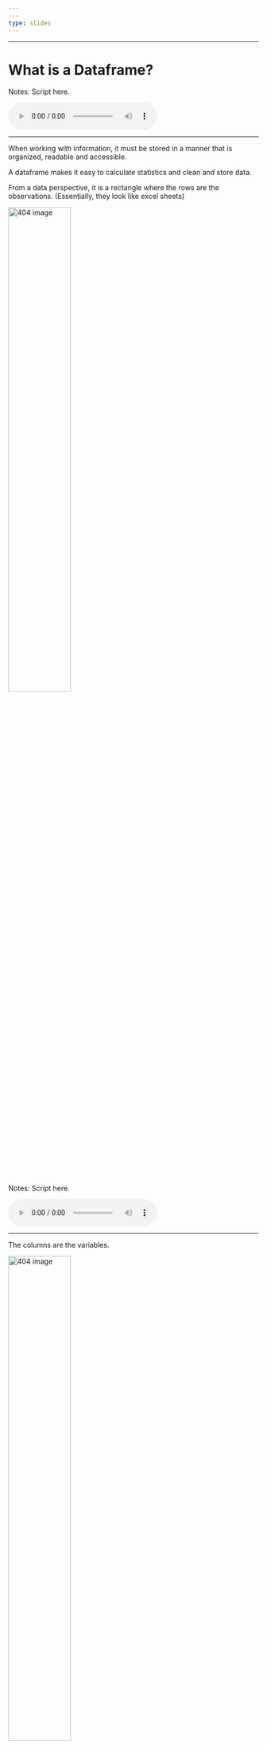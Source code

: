 ```yaml
---
---
type: slides
---
```

---

# What is a Dataframe?

Notes: Script here.

<html>

<audio controls >

<source src="placeholder_audio.mp3" />

</audio>

</html>

---

When working with information, it must be stored in a manner that is
organized, readable and accessible.

A dataframe makes it easy to calculate statistics and clean and store
data.

From a data perspective, it is a rectangle where the rows are the
observations. (Essentially, they look like excel sheets)

<img src='module1/df_obs.png' width="50%" alt="404 image"/>

Notes: Script here.

<html>

<audio controls >

<source src="placeholder_audio.mp3" />

</audio>

</html>

---

The columns are the variables.

<img src='module1/df_var.png' width="50%" alt="404 image"/>

Notes: Script here.

<html>

<audio controls >

<source src="placeholder_audio.mp3" />

</audio>

</html>

---

# Enter Pandas

<img src='module1/pandas.gif' width="50%" alt="404 image"/>

Notes: Script here.

<html>

<audio controls >

<source src="placeholder_audio.mp3" />

</audio>

</html>

---

## Importing Pandas

To analyze dataframes, we need to make sure that we import something
called `pandas`. This will help us store and manipulate dataframes.

Before we start writing any valuable code, we need to import pandas.

``` python
import pandas as pd
```

Notes: Script here.

<html>

<audio controls >

<source src="placeholder_audio.mp3" />

</audio>

</html>

---

## Reading in Data

Next we can bring in our data named `candybars` which is stored as a
`.csv` with the following code:

``` python
df = pd.read_csv('candybars.csv', index_col =0)
```

let’s break this up:

`pd`: this is the short form for pandas, which we are using to
manipulate our dataframes.  
`read_csv()`: The tool that does the job and, in this case, it is
reading in the `csv` file named `candybars.csv`.  
`df`: The dataframe is now saved as an object called `df`

In these slides you can differentiate between what we typed in (our
code) in light gray and the output of this will be coloured in a dark
grey background.

You can see what the object `df` looks like on the next slide.

Notes: Script
    here.

<html>

<audio controls >

<source src="placeholder_audio.mp3" />

</audio>

</html>

---

``` python
df
```

```out
                           weight  chocolate  ...  multi  available_canada_america
name                                          ...                                 
Coffee Crisp                   50          1  ...      0                    Canada
Butterfinger                  184          1  ...      0                   America
Skor                           39          1  ...      0                      Both
Smarties                       45          1  ...      1                    Canada
Twix                           58          1  ...      1                      Both
Reeses Peanutbutter Cups       43          1  ...      1                      Both
3 Musketeers                   54          1  ...      0                   America
Kinder Surprise                20          1  ...      0                    Canada
M & M                          48          1  ...      1                      Both
Glosettes                      50          1  ...      1                    Canada
KitKat                         45          1  ...      1                      Both
Babe Ruth                      60          1  ...      0                   America
Caramilk                       52          1  ...      0                    Canada
Aero                           42          1  ...      0                    Canada
Mars                           51          1  ...      0                      Both
Payday                         52          0  ...      0                   America
Snickers                       48          1  ...      0                      Both
Crunchie                       26          1  ...      0                    Canada
Wonderbar                      58          1  ...      0                    Canada
100 Grand                      43          1  ...      0                   America
Take 5                         43          1  ...      0                   America
Whatchamacallits               45          1  ...      0                   America
Almond Joy                     46          1  ...      0                   America
Oh Henry                       51          1  ...      0                      Both
Cookies and Cream              43          0  ...      0                      Both

[25 rows x 10 columns]
```

Notes: Script here.

<html>

<audio controls >

<source src="placeholder_audio.mp3" />

</audio>

</html>

---

From this dataframe, we can see that there are 25 different candy bars
and 10 columns. We can obtain the names of the columns using this code:

``` python
df.columns
```

```out
Index(['weight', 'chocolate', 'peanuts', 'caramel', 'nougat',
       'cookie_wafer_rice', 'coconut', 'white_chocolate', 'multi',
       'available_canada_america'],
      dtype='object')
```

Or if you wanted to see the dimensions of the whole dataframe you could
code the following:

``` python
df.shape
```

```out
(25, 10)
```

Breaking up this code it just means “From our dataframe that we saved as
`df` tell me the `columns` or tell me the `shape`”.

Notes: Script here.

<html>

<audio controls >

<source src="placeholder_audio.mp3" />

</audio>

</html>

---

Another important method to know is what if we don’t want to output the
whole table  
We can then specify how many rows of the dataset to show with
`df.head()`

``` python
df.head(2)
```

```out
              weight  chocolate  ...  multi  available_canada_america
name                             ...                                 
Coffee Crisp      50          1  ...      0                    Canada
Butterfinger     184          1  ...      0                   America

[2 rows x 10 columns]
```

This specifies only 2 rows will be shown. We can specify any number of
rows within the brackets or we can leave it empty which will default to
5
    rows.

``` python
df.head()
```

```out
              weight  chocolate  ...  multi  available_canada_america
name                             ...                                 
Coffee Crisp      50          1  ...      0                    Canada
Butterfinger     184          1  ...      0                   America
Skor              39          1  ...      0                      Both
Smarties          45          1  ...      1                    Canada
Twix              58          1  ...      1                      Both

[5 rows x 10 columns]
```

Notes: Script here.

<html>

<audio controls >

<source src="placeholder_audio.mp3" />

</audio>

</html>

---

# let’s apply what we learned\!

Notes: Script here.

<html>

<audio controls >

<source src="placeholder_audio.mp3" />

</audio>

</html>
